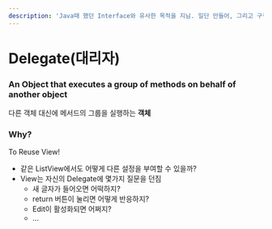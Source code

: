 ```yaml
---
description: 'Java때 했던 Interface와 유사한 목적을 지님. 일단 만들어, 그리고 구현해!'
---
```


# Delegate\(대리자\)

### An Object that executes a group of methods on behalf of another object 

다른 객체 대신에 메서드의 그룹을 실행하는 **객체**

### Why? 

To Reuse View!

* 같은 ListView에서도 어떻게 다른 설정을 부여할 수 있을까?
* View는 자신의 Delegate에 몇가지 질문을 던짐
  * 새 글자가 들어오면 어떡하지?
  * return 버튼이 눌리면 어떻게 반응하지?
  * Edit이 활성화되면 어쩌지?
  * ...

